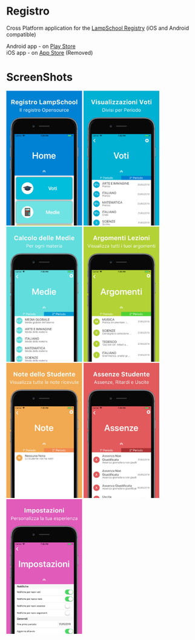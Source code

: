 # Registro
Cross Platform application for the [LampSchool Registry](http://www.lampschool.net) (iOS and Android compatible)

Android app - on [Play Store](https://play.google.com/store/apps/details?id=com.gabriel.Registro) </br>
iOS app - on [App Store](https://itunes.apple.com/us/app/registro-lampschool/id1364584771) (Removed)

# ScreenShots

<img src="https://github.com/GabrielTavernini/Registro/blob/master/Screenshots/HomeScreen.jpg" width="200"> <img src="https://github.com/GabrielTavernini/Registro/blob/master/Screenshots/GradesScreen.jpg" width="200"> <img src="https://github.com/GabrielTavernini/Registro/blob/master/Screenshots/AverageScreen.jpg" width="200"> <img src="https://github.com/GabrielTavernini/Registro/blob/master/Screenshots/ArgumentsScreen.jpg" width="200"> <img src="https://github.com/GabrielTavernini/Registro/blob/master/Screenshots/NotesScreen.jpg" width="200"> <img src="https://github.com/GabrielTavernini/Registro/blob/master/Screenshots/AbsencesScreen.jpg" width="200"> <img src="https://github.com/GabrielTavernini/Registro/blob/master/Screenshots/SettingsScreen.jpg" width="200">

